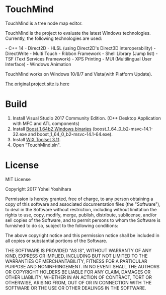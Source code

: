 TouchMind
=========

TouchMind is a tree node map editor.

<p>TouchMind is the project to evaluate the latest Windows technologies. Currently, the following technologies are used:</p>
- C++ 14
- Direct2D
- HLSL (using Direct2D's Direct3D interoperability)
- DirectWrite
- Multi Touch
- Ribbon Framework
- Shell Library (Jump list)
- TSF (Text Services Framework)
- XPS Printing
- MUI (Multilingual User Interface)
- Windows Animation

TouchMind works on Windows 10/8/7 and Vista(with Platform Update).

[The original project site is here](http://touchmind.codeplex.com)

# Build

1. Install Visual Studio 2017 Community Edition. (C++ Desktop Application with MFC and ATL components)
2. Install [Boost 1.64b2 Windows binaries](https://sourceforge.net/projects/boost/files/boost-binaries/1.64.0_b2/)
   (boost_1_64_0_b2-msvc-14.1-32.exe and boost_1_64_0_b2-msvc-14.1-64.exe).
3. Install [WiX Toolset 3.11](http://wixtoolset.org/).
4. Open "TouchMind.sln".

# License

MIT License

Copyright 2017 Yohei Yoshihara

Permission is hereby granted, free of charge, to any person obtaining a copy of this software and associated documentation files (the "Software"), to deal in the Software without restriction, including without limitation the rights to use, copy, modify, merge, publish, distribute, sublicense, and/or sell copies of the Software, and to permit persons to whom the Software is furnished to do so, subject to the following conditions:

The above copyright notice and this permission notice shall be included in all copies or substantial portions of the Software.

THE SOFTWARE IS PROVIDED "AS IS", WITHOUT WARRANTY OF ANY KIND, EXPRESS OR IMPLIED, INCLUDING BUT NOT LIMITED TO THE WARRANTIES OF MERCHANTABILITY, FITNESS FOR A PARTICULAR PURPOSE AND NONINFRINGEMENT. IN NO EVENT SHALL THE AUTHORS OR COPYRIGHT HOLDERS BE LIABLE FOR ANY CLAIM, DAMAGES OR OTHER LIABILITY, WHETHER IN AN ACTION OF CONTRACT, TORT OR OTHERWISE, ARISING FROM, OUT OF OR IN CONNECTION WITH THE SOFTWARE OR THE USE OR OTHER DEALINGS IN THE SOFTWARE.

